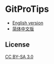 GitProTips
==========

* [English version](en.md)
* [简体中文版](zh_CN.md)

License
-------

[CC BY-SA 3.0](https://creativecommons.org/licenses/by-sa/3.0/)
